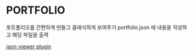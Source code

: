 # PORTFOLIO

포트폴리오를 간편하게 만들고 클래식하게 보여주기
portfolio.json 에 내용을 작성하고 해당 파일을 출력

[json-viewer plugin](https://github.com/abodelot/jquery.json-viewer.git "json-viewr plugin")